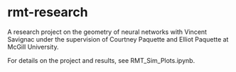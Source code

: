 # rmt-research
A research project on the geometry of neural networks with Vincent Savignac under the supervision of Courtney Paquette and Elliot Paquette at McGill University.

For details on the project and results, see RMT_Sim_Plots.ipynb.
